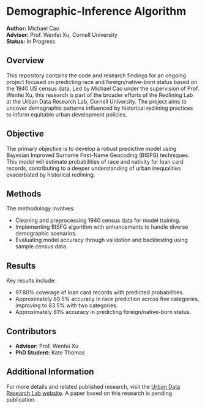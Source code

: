 # Demographic-Inference Algorithm

**Author:** Michael Cao  
**Advisor:** Prof. Wenfei Xu, Cornell University  
**Status:** In Progress

## Overview
This repository contains the code and research findings for an ongoing project focused on predicting race and foreign/native-born status based on the 1940 US census data. Led by Michael Cao under the supervision of Prof. Wenfei Xu, this research is part of the broader efforts of the Redlining Lab at the Urban Data Research Lab, Cornell University. The project aims to uncover demographic patterns influenced by historical redlining practices to inform equitable urban development policies.

## Objective
The primary objective is to develop a robust predictive model using Bayesian Improved Surname First-Name Geocoding (BISFG) techniques. This model will estimate probabilities of race and nativity for loan card records, contributing to a deeper understanding of urban inequalities exacerbated by historical redlining.

## Methods
The methodology involves:
- Cleaning and preprocessing 1940 census data for model training.
- Implementing BISFG algorithm with enhancements to handle diverse demographic scenarios.
- Evaluating model accuracy through validation and backtesting using sample census data.

## Results
Key results include:
- 97.80% coverage of loan card records with predicted probabilities.
- Approximately 80.5% accuracy in race prediction across five categories, improving to 83.5% with two categories.
- Approximately 81% accuracy in predicting foreign/native-born status.

## Contributors
- **Advisor:** Prof. Wenfei Xu
- **PhD Student:** Kate Thomas

## Additional Information
For more details and related published research, visit the [Urban Data Research Lab website](https://www.urbandataresearchlab.org/). A paper based on this research is pending publication.
